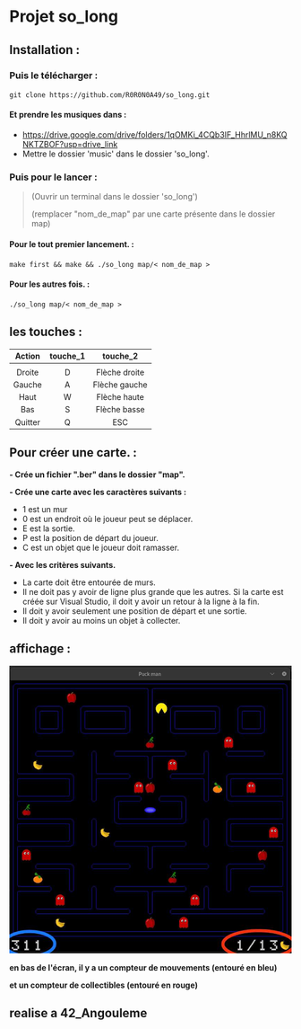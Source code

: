 # Projet so_long



## Installation :
   ### Puis le télécharger :

	git clone https://github.com/R0R0N0A49/so_long.git
   #### Et prendre les musiques dans :
 
   - https://drive.google.com/drive/folders/1qOMKi_4CQb3IF_HhrlMU_n8KQNKTZBOF?usp=drive_link
   - Mettre le dossier 'music' dans le dossier 'so_long'.

   ### Puis pour le lancer :

   > (Ouvrir un terminal dans le dossier 'so_long')
> 
   > (remplacer "nom_de_map" par une carte présente dans le dossier map)


   #### Pour le tout premier lancement. :

 
	make first && make && ./so_long map/< nom_de_map >


   #### Pour les autres fois. :


	./so_long map/< nom_de_map >

## les touches :

| Action  | touche_1 | touche_2       |
| :-----: |:--------:| :-------------:|
|         |          |                |
| Droite  |   D      |  Flèche droite |
| Gauche  |   A      |  Flèche gauche |
| Haut    |   W      |  Flèche haute  |
| Bas     |   S      |  Flèche basse  |
| Quitter |   Q      |  ESC           |

## Pour créer une carte. :


**- Crée un fichier ".ber" dans le dossier "map".**

**- Crée une carte avec les caractères suivants :**
 
   - 1 est un mur
   - 0 est un endroit où le joueur peut se déplacer.
   - E est la sortie.
   - P est la position de départ du joueur.
   - C est un objet que le joueur doit ramasser.

**- Avec les critères suivants.**
 
   - La carte doit être entourée de murs.
   - Il ne doit pas y avoir de ligne plus grande que les autres. Si la carte est créée sur Visual Studio, il doit y avoir un retour à la ligne à la fin.
   - Il doit y avoir seulement une position de départ et une sortie.
   - Il doit y avoir au moins un objet à collecter.

## affichage :

![img](/asset/img_Readme.jpg)

**en bas de l'écran, il y a un compteur de mouvements (entouré en bleu)**

**et un compteur de collectibles (entouré en rouge)**

## realise a 42_Angouleme

